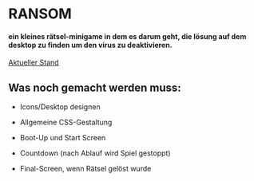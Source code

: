 # RANSOM

#### ein kleines rätsel-minigame in dem es darum geht, die lösung auf dem desktop zu finden um den virus zu deaktivieren.

[Aktueller Stand](https://beniwonka.github.io/ransom/)

## Was noch gemacht werden muss:
                       
  * Icons/Desktop designen
                           
  * Allgemeine CSS-Gestaltung
  
  * Boot-Up und Start Screen

  * Countdown (nach Ablauf wird Spiel gestoppt)

  * Final-Screen, wenn Rätsel gelöst wurde
